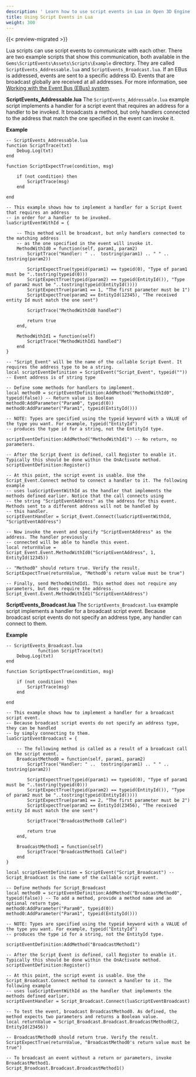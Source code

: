 ```yaml
---
description: ' Learn how to use script events in Lua in Open 3D Engine. '
title: Using Script Events in Lua
weight: 300
---
```


{{< preview-migrated >}}

Lua scripts can use script events to communicate with each other. There are two example scripts that show this communication, both available in the `Gems\ScriptEvents\Assets\Scripts\Example` directory. They are called `ScriptEvents_Addressable.lua` and `ScriptEvents_Broadcast.lua`. If an EBus is addressed, events are sent to a specific address ID. Events that are broadcast globally are received at all addresses. For more information, see [Working with the Event Bus \(EBus\) system](/docs/user-guide/engine/ebus/_index.md).

**ScriptEvents\_Addressable.lua**
The `ScriptEvents_Addressable.lua` example script implements a handler for a script event that requires an address for a handler to be invoked. It broadcasts a method, but only handlers connected to the address that match the one specified in the event can invoke it.

**Example**

```
-- ScriptEvents_Addressable.lua
function ScriptTrace(txt)
    Debug.Log(txt)
end

function ScriptExpectTrue(condition, msg)

    if (not condition) then
        ScriptTrace(msg)
    end

end

-- This example shows how to implement a handler for a Script Event that requires an address
-- in order for a handler to be invoked.
luaScriptEventWithId = {

    -- This method will be broadcast, but only handlers connected to the matching address
    -- as the one specified in the event will invoke it.
    MethodWithId0 = function(self, param1, param2)
        ScriptTrace("Handler: " ..  tostring(param1) .. " " .. tostring(param2))

        ScriptExpectTrue(typeid(param1) == typeid(0), "Type of param1 must be "..tostring(typeid(0)))
        ScriptExpectTrue(typeid(param2) == typeid(EntityId()), "Type of param2 must be "..tostring(typeid(EntityId())))
        ScriptExpectTrue(param1 == 1, "The first parameter must be 1")
        ScriptExpectTrue(param2 == EntityId(12345), "The received entity Id must match the one sent")

        ScriptTrace("MethodWithId0 handled")

        return true
    end,

    MethodWithId1 = function(self)
        ScriptTrace("MethodWithId1 handled")
    end
}

-- "Script_Event" will be the name of the callable Script Event. It requires the address type to be a string.
local scriptEventDefinition = ScriptEvent("Script_Event", typeid("")) -- Event address is of string type

-- Define some methods for handlers to implement.
local method0 = scriptEventDefinition:AddMethod("MethodWithId0", typeid(false)) -- Return value is Boolean
method0:AddParameter("Param0", typeid(0))
method0:AddParameter("Param1", typeid(EntityId()))

-- NOTE: Types are specified using the typeid keyword with a VALUE of the type you want. For example, typeid("EntityId")
-- produces the type id for a string, not the EntityId type.

scriptEventDefinition:AddMethod("MethodWithId1") -- No return, no parameters.

-- After the Script Event is defined, call Register to enable it. Typically this should be done within the OnActivate method.
scriptEventDefinition:Register()

-- At this point, the script event is usable. Use the Script_Event.Connect method to connect a handler to it. The following example
-- uses luaScriptEventWithId as the handler that implements the methods defined earlier. Notice that the call connects using
-- the string "ScriptEventAddress" as the address for this event. Methods sent to a different address will not be handled by
-- this handler.
scriptEventHandler = Script_Event.Connect(luaScriptEventWithId, "ScriptEventAddress")

-- Now invoke the event and specify "ScriptEventAddress" as the address. The handler previously
-- connected will be able to handle this event.
local returnValue = Script_Event.Event.MethodWithId0("ScriptEventAddress", 1, EntityId(12345))

-- "Method0" should return true. Verify the result.
ScriptExpectTrue(returnValue, "Method0's return value must be true")

-- Finally, send MethodWithdId1. This method does not require any parameters, but does require the address.
Script_Event.Event.MethodWithId1("ScriptEventAddress")
```

**ScriptEvents\_Broadcast.lua**
The `ScriptEvents_Broadcast.lua` example script implements a handler for a broadcast script event. Because broadcast script events do not specify an address type, any handler can connect to them.

**Example**

```
-- ScriptEvents_Broadcast.lua
            function ScriptTrace(txt)
    Debug.Log(txt)
end

function ScriptExpectTrue(condition, msg)

    if (not condition) then
        ScriptTrace(msg)
    end

end

-- This example shows how to implement a handler for a broadcast script event.
-- Because broadcast script events do not specify an address type, they can be handled
-- by simply connecting to them.
luaScriptEventBroadcast = {

    -- The following method is called as a result of a broadcast call on the script event.
    BroadcastMethod0 = function(self, param1, param2)
        ScriptTrace("Handler: " ..  tostring(param1) .. " " .. tostring(param2))

        ScriptExpectTrue(typeid(param1) == typeid(0), "Type of param1 must be "..tostring(typeid(0)))
        ScriptExpectTrue(typeid(param2) == typeid(EntityId()), "Type of param2 must be "..tostring(typeid(EntityId())))
        ScriptExpectTrue(param1 == 2, "The first parameter must be 2")
        ScriptExpectTrue(param2 == EntityId(23456), "The received entity Id must match the one sent")

        ScriptTrace("BroadcastMethod0 Called")

        return true
    end,

    BroadcastMethod1 = function(self)
        ScriptTrace("BroadcastMethod1 Called")
    end
}

local scriptEventDefinition = ScriptEvent("Script_Broadcast") -- Script_Broadcast is the name of the callable script event.

-- Define methods for Script_Broadcast
local method0 = scriptEventDefinition:AddMethod("BroadcastMethod0", typeid(false)) -- To add a method, provide a method name and an optional return type.
method0:AddParameter("Param0", typeid(0))
method0:AddParameter("Param1", typeid(EntityId()))

-- NOTE: Types are specified using the typeid keyword with a VALUE of the type you want. For example, typeid("EntityId")
-- produces the type id for a string, not the EntityId type.

scriptEventDefinition:AddMethod("BroadcastMethod1")

-- After the Script Event is defined, call Register to enable it. Typically this should be done within the OnActivate method.
scriptEventDefinition:Register()

-- At this point, the script event is usable. Use the Script_Broadcast.Connect method to connect a handler to it. The following example
-- uses luaScriptEventWithId as the handler that implements the methods defined earlier.
scriptEventHandler = Script_Broadcast.Connect(luaScriptEventBroadcast)

-- To test the event, broadcast BroadcastMethod0. As defined, the method expects two parameters and returns a Boolean value.
local returnValue = Script_Broadcast.Broadcast.BroadcastMethod0(2, EntityId(23456))

-- BroadcastMethod0 should return true. Verify the result.
ScriptExpectTrue(returnValue, "BroadcastMethod0's return value must be true")

-- To broadcast an event without a return or parameters, invoke BroadcastMethod1.
Script_Broadcast.Broadcast.BroadcastMethod1()
```
